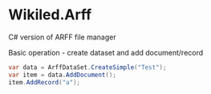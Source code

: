 # Wikiled.Arff
C# version of ARFF file manager


Basic operation - create dataset and add document/record
```c#
var data = ArffDataSet.CreateSimple("Test");
var item = data.AddDocument();
item.AddRecord("a");
```
